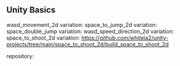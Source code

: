## Unity Basics

wasd_movement_2d variation: 
space_to_jump_2d variation:
space_double_jump variation: 
wasd_speed_direction_2d variation: 
space_to_shoot_2d variation: https://github.com/whiteja2/unity-projects/tree/main/space_to_shoot_2d/build_space_to_shoot_2d

repository: 
